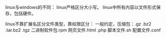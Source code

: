 linux与windows的不同：
	linux严格区分大小写。
	linux中所有内容以文件形式保存，包括硬件。

linux不靠扩展名区分文件类型，靠权限区分：
	一般约定，压缩包：.gz .bz2 .tar.bz2 .tgz
	二进制软件包.rpm
	网页文件.html .php
	脚本文件.sh
	配置文件.conf